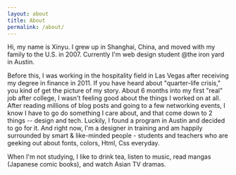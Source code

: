 ```yaml
---
layout: about
title: About
permalink: /about/
---
```

Hi, my name is Xinyu. I grew up in Shanghai, China, and moved with my family to the U.S. in 2007. Currently I'm web design student @the iron yard in Austin.  

Before this, I was working in the hospitality field in Las Vegas after receiving my degree in finance in 2011. If you have heard about "quarter-life crisis," you kind of get the picture of my story. About 6 months into my first "real" job after college, I wasn't feeling good about the things I worked on at all. After reading millions of blog posts and going to a few networking events, I know I have to go do something I care about, and that come down to 2 things -- design and tech. Luckily, I found a program in Austin and decided to go for it. And right now, I'm a designer in training and am happily surrounded by smart & like-minded people - students and teachers who are geeking out about fonts, colors, Html, Css everyday.  

When I'm not studying, I like to drink tea, listen to music, read mangas (Japanese comic books), and watch Asian TV dramas.

